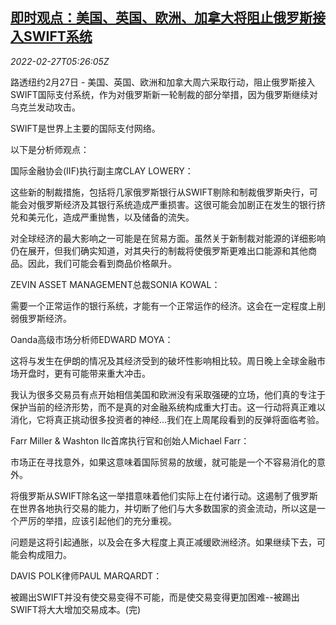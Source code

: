 <!--1645939862000-->
[即时观点：美国、英国、欧洲、加拿大将阻止俄罗斯接入SWIFT系统](https://cn.reuters.com/article/instant-view-russian-banks-swift-0227-idCNKBS2KW052)
------

<div><i>2022-02-27T05:26:05Z</i></div><p>路透纽约2月27日 - 美国、英国、欧洲和加拿大周六采取行动，阻止俄罗斯接入SWIFT国际支付系统，作为对俄罗斯新一轮制裁的部分举措，因为俄罗斯继续对乌克兰发动攻击。</p><p>SWIFT是世界上主要的国际支付网络。</p><p>以下是分析师观点：</p><p>国际金融协会(IIF)执行副主席CLAY LOWERY：</p><p>这些新的制裁措施，包括将几家俄罗斯银行从SWIFT剔除和制裁俄罗斯央行，可能会对俄罗斯经济及其银行系统造成严重损害。这很可能会加剧正在发生的银行挤兑和美元化，造成严重抛售，以及储备的流失。</p><p>对全球经济的最大影响之一可能是在贸易方面。虽然关于新制裁对能源的详细影响仍在展开，但我们确实知道，对其央行的制裁将使俄罗斯更难出口能源和其他商品。因此，我们可能会看到商品价格飙升。</p><p>ZEVIN ASSET MANAGEMENT总裁SONIA KOWAL：</p><p>需要一个正常运作的银行系统，才能有一个正常运作的经济。这会在一定程度上削弱俄罗斯经济。</p><p>Oanda高级市场分析师EDWARD MOYA：</p><p>这将与发生在伊朗的情况及其经济受到的破坏性影响相比较。周日晚上全球金融市场开盘时，更有可能带来重大冲击。</p><p>我认为很多交易员有点开始相信美国和欧洲没有采取强硬的立场，他们真的专注于保护当前的经济形势，而不是真的对金融系统构成重大打击。这一行动将真正难以消化，它将真正挑动很多投资者的神经...我们在上周尾段看到的反弹将面临考验。</p><p>Farr Miller &amp; Washton llc首席执行官和创始人Michael Farr：</p><p>市场正在寻找意外，如果这意味着国际贸易的放缓，就可能是一个不容易消化的意外。</p><p>将俄罗斯从SWIFT除名这一举措意味着他们实际上在付诸行动。这遏制了俄罗斯在世界各地执行交易的能力，并切断了他们与大多数国家的资金流动，所以这是一个严厉的举措，应该引起他们的充分重视。</p><p>问题是这将引起通胀，以及会在多大程度上真正减缓欧洲经济。如果继续下去，可能会构成阻力。</p><p>DAVIS POLK律师PAUL MARQARDT：</p><p>被踢出SWIFT并没有使交易变得不可能，而是使交易变得更加困难--被踢出SWIFT将大大增加交易成本。(完)</p>
